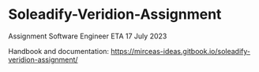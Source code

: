 # Soleadify-Veridion-Assignment
Assignment Software Engineer ETA 17 July 2023

Handbook and documentation: 
https://mirceas-ideas.gitbook.io/soleadify-veridion-assignment/
